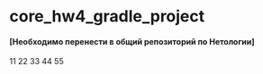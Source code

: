 # core_hw4_gradle_project

#### [Необходимо перенести в общий репозиторий по Нетологии]
11
22
33
44
55
